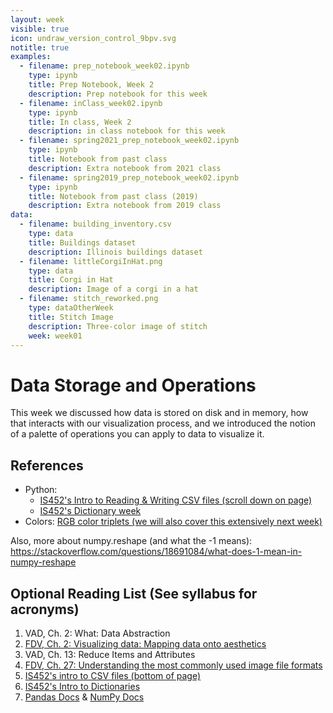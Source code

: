 ```yaml
---
layout: week
visible: true
icon: undraw_version_control_9bpv.svg
notitle: true
examples:
  - filename: prep_notebook_week02.ipynb
    type: ipynb
    title: Prep Notebook, Week 2
    description: Prep notebook for this week
  - filename: inClass_week02.ipynb
    type: ipynb
    title: In class, Week 2
    description: in class notebook for this week
  - filename: spring2021_prep_notebook_week02.ipynb
    type: ipynb
    title: Notebook from past class 
    description: Extra notebook from 2021 class
  - filename: spring2019_prep_notebook_week02.ipynb
    type: ipynb
    title: Notebook from past class (2019)
    description: Extra notebook from 2019 class
data:
  - filename: building_inventory.csv
    type: data
    title: Buildings dataset
    description: Illinois buildings dataset
  - filename: littleCorgiInHat.png
    type: data
    title: Corgi in Hat
    description: Image of a corgi in a hat
  - filename: stitch_reworked.png
    type: dataOtherWeek
    title: Stitch Image
    description: Three-color image of stitch
    week: week01
---
```


# Data Storage and Operations

This week we discussed how data is stored on disk and in memory, how that
interacts with our visualization process, and we introduced the notion of a
palette of operations you can apply to data to visualize it.

<!-- ## Downloads: Data

 * <a href="https://uiuc-ischool-dataviz.github.io/spring2019online/week02/building_inventory.csv" download>Building Inventory CSV file (building_inventory.csv)</a>
 * <a href="https://uiuc-ischool-dataviz.github.io/spring2019online/week01/images/stitch_reworked.png" download>Stitch Image (stitch_reworked.png)</a>
 * <a href="https://uiuc-ischool-dataviz.github.io/spring2019online/week04/data/littleCorgiInHat.png" download>Another practice image (littleCorgiInHat.png)</a>
 -->

## References

 * Python:
    * <a href="https://github.com/jnaiman/IS-452AO-Fall2019/blob/master/Lectures/Week-10-JSONandCSV.ipynb">IS452's Intro to Reading & Writing CSV files (scroll down on page)</a>
    * <a href="https://github.com/jnaiman/IS-452AO-Fall2019/blob/master/Lectures/Week-09-Dictionaries.ipynb">IS452's Dictionary week</a>
 * Colors: <a href="https://www.rapidtables.com/web/color/RGB_Color.html">RGB color triplets (we will also cover this extensively next week)</a>

Also, more about numpy.reshape (and what the -1 means): https://stackoverflow.com/questions/18691084/what-does-1-mean-in-numpy-reshape

## Optional Reading List (See syllabus for acronyms)

 1. VAD, Ch. 2: What: Data Abstraction 
 2. <a href="https://serialmentor.com/dataviz/aesthetic-mapping.html">FDV, Ch. 2: Visualizing data: Mapping data onto aesthetics</a> 
 3. VAD, Ch. 13: Reduce Items and Attributes 
 4. <a href="https://serialmentor.com/dataviz/image-file-formats.html">FDV, Ch. 27: Understanding the most commonly used image file formats</a> 
 5. <a href="https://github.com/jnaiman/IS-452AO-Fall2019/blob/master/Lectures/Week-10-JSONandCSV.ipynb">IS452's intro to CSV files (bottom of page)</a> 
 6. <a href="https://github.com/jnaiman/IS-452AO-Fall2019/blob/master/Lectures/Week-09-Dictionaries.ipynb">IS452's Intro to Dictionaries</a> 
 7. <a href="https://pandas.pydata.org/pandas-docs/stable/">Pandas Docs</a> & <a href="https://docs.scipy.org/doc/numpy/reference/">NumPy Docs</a> 
